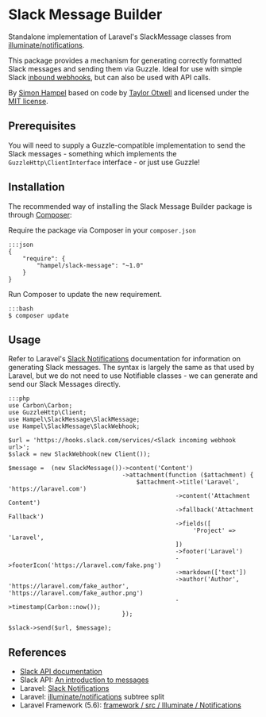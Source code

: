 Slack Message Builder
=====================

Standalone implementation of Laravel's SlackMessage classes from 
[illuminate/notifications](https://github.com/illuminate/notifications).

This package provides a mechanism for generating correctly formatted Slack messages and sending them via Guzzle. Ideal 
for use with simple Slack [inbound webhooks](https://api.slack.com/incoming-webhooks), but can also be used with API 
calls.

By [Simon Hampel](mailto:simon@hampelgroup.com) based on code by [Taylor Otwell](mailto:taylor@laravel.com) and licensed 
under the [MIT license](https://opensource.org/licenses/MIT).

Prerequisites
-------------

You will need to supply a Guzzle-compatible implementation to send the Slack messages - something which implements the
`GuzzleHttp\ClientInterface` interface - or just use Guzzle! 

Installation
------------

The recommended way of installing the Slack Message Builder package is through [Composer](http://getcomposer.org):

Require the package via Composer in your `composer.json`

    :::json
    {
        "require": {
            "hampel/slack-message": "~1.0"
        }
    }

Run Composer to update the new requirement.

    :::bash
    $ composer update

Usage
-----

Refer to Laravel's [Slack Notifications](https://laravel.com/docs/5.6/notifications#slack-notifications) documentation 
for information on generating Slack messages. The syntax is largely the same as that used by Laravel, but we do not 
need to use Notifiable classes - we can generate and send our Slack Messages directly.

	:::php
	use Carbon\Carbon;
	use GuzzleHttp\Client;
	use Hampel\SlackMessage\SlackMessage;
	use Hampel\SlackMessage\SlackWebhook;
	
	$url = 'https://hooks.slack.com/services/<Slack incoming webhook url>';
	$slack = new SlackWebhook(new Client());
	
	$message =  (new SlackMessage())->content('Content')
									->attachment(function ($attachment) {
										$attachment->title('Laravel', 'https://laravel.com')
												   ->content('Attachment Content')
												   ->fallback('Attachment Fallback')
												   ->fields([
														'Project' => 'Laravel',
												   ])
												   ->footer('Laravel')
												   ->footerIcon('https://laravel.com/fake.png')
												   ->markdown(['text'])
												   ->author('Author', 'https://laravel.com/fake_author', 'https://laravel.com/fake_author.png')
												   ->timestamp(Carbon::now());
									});
	
	$slack->send($url, $message);

References
----------

* [Slack API documentation](https://api.slack.com/)
* Slack API: [An introduction to messages](https://api.slack.com/docs/messages)
* Laravel: [Slack Notifications](https://laravel.com/docs/5.6/notifications#slack-notifications)
* Laravel: [illuminate/notifications](https://github.com/illuminate/notifications) subtree split
* Laravel Framework (5.6): [framework / src / Illuminate / Notifications](https://github.com/laravel/framework/tree/5.6/src/Illuminate/Notifications) 
